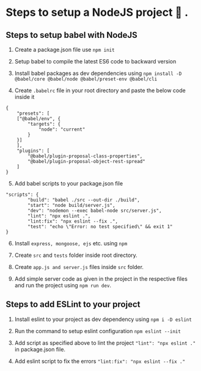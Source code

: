 # Steps to setup a NodeJS project  🔨 .

## Steps to setup babel with NodeJS
1. Create a package.json file use `npm init`
2. Setup babel to compile the latest ES6 code to backward version 

3. Install babel packages as dev dependencies using `npm install -D @babel/core @babel/node @babel/preset-env @babel/cli` 

4. Create `.babelrc` file in your root directory and paste the below code inside it

```
{
    "presets": [
    ["@babel/env", {
        "targets": {
            "node": "current"
        }
    }]
    ],
    "plugins": [
        "@babel/plugin-proposal-class-properties",
        "@babel/plugin-proposal-object-rest-spread"
    ]
}
```

5. Add babel scripts to your package.json file 

```
"scripts": {
        "build": "babel ./src --out-dir ./build",
        "start": "node build/server.js",
        "dev": "nodemon --exec babel-node src/server.js",
        "lint": "npx eslint .",
        "lint:fix": "npx eslint --fix .",
        "test": "echo \"Error: no test specified\" && exit 1"
}
```

6. Install `express, mongoose, ejs` etc. using `npm` 

7. Create `src` and `tests` folder inside root directory.

8. Create `app.js and server.js` files inside `src` folder.

9. Add simple server code as given in the project in the respective files and run the project using `npm run dev`.

## Steps to add ESLint to your project

1. Install eslint to your project as dev dependency using `npm i -D eslint`

2. Run the command to setup eslint configuration `npm eslint --init`

3. Add script as specified above to lint the project `"lint": "npx eslint ."` in package.json file.

4. Add eslint script to fix the errors `"lint:fix": "npx eslint --fix ."`



    
